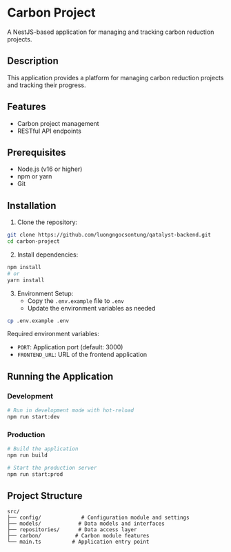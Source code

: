 # Carbon Project

A NestJS-based application for managing and tracking carbon reduction projects.

## Description

This application provides a platform for managing carbon reduction projects and tracking their progress.

## Features

- Carbon project management
- RESTful API endpoints

## Prerequisites

- Node.js (v16 or higher)
- npm or yarn
- Git

## Installation

1. Clone the repository:

```bash
git clone https://github.com/luongngocsontung/qatalyst-backend.git
cd carbon-project
```

2. Install dependencies:

```bash
npm install
# or
yarn install
```

3. Environment Setup:
   - Copy the `.env.example` file to `.env`
   - Update the environment variables as needed

```bash
cp .env.example .env
```

Required environment variables:

- `PORT`: Application port (default: 3000)
- `FRONTEND_URL`: URL of the frontend application

## Running the Application

### Development

```bash
# Run in development mode with hot-reload
npm run start:dev
```

### Production

```bash
# Build the application
npm run build

# Start the production server
npm run start:prod
```

## Project Structure

```
src/
├── config/             # Configuration module and settings
├── models/            # Data models and interfaces
├── repositories/      # Data access layer
├── carbon/           # Carbon module features
└── main.ts          # Application entry point
```
